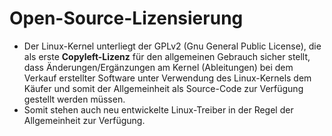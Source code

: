 # Open-Source-Lizensierung

* Der Linux-Kernel unterliegt der GPLv2 \(Gnu General Public License\), die als erste **Copyleft-Lizenz** für den allgemeinen Gebrauch sicher stellt, dass Änderungen/Ergänzungen am Kernel \(Ableitungen\) bei dem Verkauf erstellter Software unter Verwendung des Linux-Kernels dem Käufer und somit der Allgemeinheit als Source-Code zur Verfügung gestellt werden müssen.
* Somit stehen auch neu entwickelte Linux-Treiber in der Regel der Allgemeinheit zur Verfügung.



